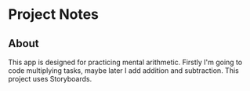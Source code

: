 # Project Notes

## About

This app is designed for practicing mental arithmetic. Firstly I'm going to code multiplying tasks, maybe later I add addition and subtraction. This project uses Storyboards.

